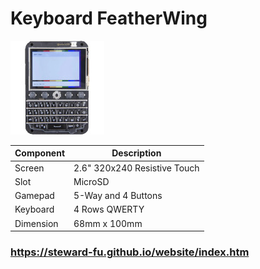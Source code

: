 # Keyboard FeatherWing
![Alt text](imgs/main.jpg)
  
|Component|Description                      |
|---------|---------------------------------|
|Screen   |2.6" 320x240 Resistive Touch     |
|Slot     |MicroSD                          |
|Gamepad  |5-Way and 4 Buttons              |
|Keyboard |4 Rows QWERTY                    |
|Dimension|68mm x 100mm                     |

### https://steward-fu.github.io/website/index.htm
